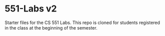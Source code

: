 # 551-Labs v2

Starter files for the CS 551 Labs. This repo is cloned for students registered in the class at the beginning of the semester.
